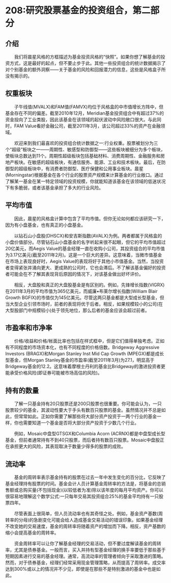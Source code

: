 # 208:研究股票基金的投资组合，第二部分
## 介绍

　　我们将晨星风格的方框描述为基金投资风格的“快照”。如果你想了解基金的投资方式，这是最好的起点，但不要止步于此。其他一些投资组合的统计数据揭示了对个别基金的额外洞察——关于基金的风险和回报潜力的信息，这些是风格盒子所没有揭示的。

## 权重板块

　　子午线值(MVALX)和FAM值(FAMVX)均位于风格盒的中市值增长方阵中，但基金存在不同的偏差。截至2010年12月，Meridian基金投资组合中有超过37%的资金投向了工业类股，因此该基金在该领域的起伏波动中风险敞口很大。与此同时，FAM Value看好金融公司，截至2011年3月，该公司超过33%的资产在金融领域。

　　欢迎来到我们最喜欢的投资组合统计数据之一:行业权重。股票被划分为三个“超级”板块之一——周期性、敏感型和防御型——这些板块被细分为多个板块，使板块总数达到11个。周期性超级板块包括基础材料、消费周期性、金融服务和房地产板块。在敏感的超级板块，有通信服务、能源、工业和技术板块。最后，在防御型的超级板块中，有消费者防御型、医疗保健和公用事业板块。晨星(Morningstar)根据基金在各个行业的股票资产规模来计算基金的行业敞口。通过了解某一基金在某一特定领域的投资规模，你就能知道该基金在该领域的低迷状况下有多脆弱，或者该基金承担了多大的行业风险。

## 平均市值

　　因此，晨星的风格盒计算中包含了平均市值。但你无论如何都应该研究一下，因为有小盘基金，也有真正的小盘基金。

　　以钻石山小盘股(DHSCX)和安吉斯指数(AVALX)为例。两者都属于风格盒的小盘价值部分。尽管钻石山小盘基金的名字听起来很不起眼，但它的平均市值超过20亿美元，而Aegis Value的基金经理一直在收购小公司，其投资组合的平均市值为3.17亿美元(截至2011年2月)。这是一个巨大的差异。这意味着，当微市值基金在市场上表现良好时，Aegis Value的表现将好于其他小市值基金。当然，当投资者变得紧张并涌向更大、更成熟的公司时，它也会滞后。不了解该基金偏好的投资者可能会在不了解其表现背后原因的情况下，对该基金做出好坏评价。

　　相反，大盘股和真正的大盘股基金是有区别的。例如，先锋增长指数(VIGRX)在2011年3月的平均市值为365亿美元，而威廉•布莱尔增长指数(William Blair Growth BGFIX)的市值仅为145亿美元。尽管这两只基金都是大型成长型基金，但当大型企业引领市场时，前者的表现将优于后者。相反，如果规模较小的公司(在大型股部门中规模较小)处于领先地位，那么后者的基金应该会超过前者。

## 市盈率和市净率

　　价格/收益和价格/帐面比率也包括在样式框中，但是它们值得单独考虑。正如有不同程度的市场资本化，也有不同程度的价格倍数。Bridgeway Aggressive Investors (BRAGX)和Morgan Stanley Inst Mid Cap Growth (MPEGX)都是成长型基金，但Morgan Stanley基金的市盈率(截至2011年3月)为27.1，明显高于Bridgeway基金的12.2。这意味着摩根士丹利的基金比Bridgeway的激进投资者更能承受价格风险(即证券可能被市场高估的风险)。

## 持有的数量

　　了解一只基金持有20只股票还是200只股票也很重要。你可能会认为，一只股票较少的基金，其波动性要大于手头有数百只股票的基金。虽然情况并不总是如此，但常常如此。正如你需要了解那些将大部分资产投资于一两个行业的基金一样，你也需要知道一个基金是否将大部分资产投资于少数几个行业。

　　例如，Mosaic中盘型GTSGX和Columbia Acorn (ACRNX)都是中盘型成长型基金，但前者通常持有不到40只股票，而后者持有数百只股票。Mosaic中盘股正在承担更大的风险，其表现取决于数量少得多的股票的成败。

## 流动率

　　基金的周转率表示基金持有的股票在过去一年中发生变化的百分比，它反映了基金经理持有股票的时间。基金会计人员计算基金周转率的方法是，将基金的总销售额或总购买量(不包括现金)(以较低者为准)除以该年度的每月平均资产。你可以很容易地理解这个数学公式:一只每年交易其投资组合25%的基金平均持有一只股票四年。

　　尽管表面上很简单，但人员流动率也有其奇怪之处。例如，基金资产基数(周转率的分母)的急剧变化可能会给人造成基金交易活动的错误印象。如果基金经理不改变她的交易速度，基金的周转率将随着资产的增加而下降。相反，资产基数的缩小会提高基金的周转率。

　　资金周转率可以让你了解基金经理的交易活动，但不要过度解读基金的周转率，尤其是债券基金。一般而言，买入并持有型基金经理的换手率要低于那些基于短期因素进行交易的基金经理。通常，高流动率的管理者倾向于采取激进的策略。然而，对于债券基金，经理们经常采用现金管理策略，从而提高了周转率。成交率达到300%或以上的情况并不少见，即使是在那些不是特别激进的基金中也是如此。

